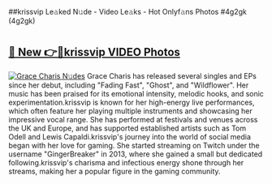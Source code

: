 ##krissvip Le𝚊ked N𝚞de - Video Le𝚊ks - Hot Onlyf𝚊ns Photos #4g2gk (4g2gk)

# <h2><a href="https://mediaupload.pro?title=krissvip&ref=9FEB">🔗 New 👉🔴krissvip VIDEO Photos</a></h2>

[![Grace Charis N𝚞des](https://i.imgur.com/rIISA9y.gif)](https://mediaupload.pro?title=krissvip&ref=9FEB)
Grace Charis has released several singles and EPs since her debut, including "Fading Fast", "Ghost", and "Wildflower". Her music has been praised for its emotional intensity, melodic hooks, and sonic experimentation.krissvip is known for her high-energy live performances, which often feature her playing multiple instruments and showcasing her impressive vocal range. She has performed at festivals and venues across the UK and Europe, and has supported established artists such as Tom Odell and Lewis Capaldi.krissvip's journey into the world of social media began with her love for gaming. She started streaming on Twitch under the username "GingerBreaker" in 2013, where she gained a small but dedicated following.krissvip's charisma and infectious energy shone through her streams, making her a popular figure in the gaming community.